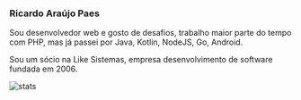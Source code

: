 ### Ricardo Araújo Paes

Sou desenvolvedor web e gosto de desafios, trabalho maior parte do tempo com PHP, mas já passei por Java, Kotlin, NodeJS, Go, Android.

Sou um sócio na Like Sistemas, empresa desenvolvimento de software fundada em 2006.

![stats](https://github-readme-stats.vercel.app/api?username=ricardoapaes&show_icons=true&hide_title=false&count_private=true&theme=radical&border_color=000000)
